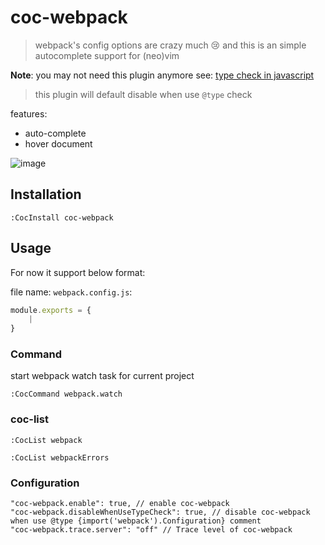 # coc-webpack

> webpack's config options are crazy much 😢 and this is an
> simple autocomplete support for (neo)vim

**Note**: you may not need this plugin anymore see: [type check in javascript](https://github.com/microsoft/TypeScript/issues/14377)

> this plugin will default disable when use `@type` check

features:

- auto-complete
- hover document

![image](https://user-images.githubusercontent.com/5492542/64189804-99667600-cea7-11e9-8eb5-133dfa9b0561.png)

## Installation

``` vim
:CocInstall coc-webpack
```

## Usage

For now it support below format:

file name: `webpack.config.js`:

``` javascript
module.exports = {
    |
}
```

### Command

start webpack watch task for current project

``` vim
:CocCommand webpack.watch
```

### coc-list

``` vim
:CocList webpack

:CocList webpackErrors
```

### Configuration

``` jsonc
"coc-webpack.enable": true, // enable coc-webpack
"coc-webpack.disableWhenUseTypeCheck": true, // disable coc-webpack when use @type {import('webpack').Configuration} comment
"coc-webpack.trace.server": "off" // Trace level of coc-webpack
```
